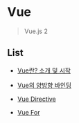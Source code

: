 # Vue

> Vue.js 2


## List

- [Vue란? 소개 및 시작](https://github.com/minw1540/TIL/blob/master/Vue/introduce/)

- [Vue의 양방향 바인딩](https://github.com/minw1540/TIL/blob/master/Vue/vueModel/)

- [Vue Directive](https://github.com/minw1540/TIL/blob/master/Vue/vueDirective/)

- [Vue For](https://github.com/minw1540/TIL/blob/master/Vue/vueFor/)
